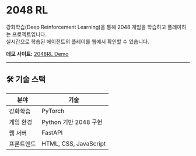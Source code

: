 # 2048 RL 

강화학습(Deep Reinforcement Learning)을 통해 2048 게임을 학습하고 플레이하는 프로젝트입니다.  
실시간으로 학습된 에이전트의 플레이를 웹에서 확인할 수 있습니다.

 **데모 사이트:** [2048RL Demo](https://2048rl-demo.onrender.com)

---

## 🛠 기술 스택

| 분야        | 기술 |
|-------------|------|
| 강화학습     | PyTorch |
| 게임 환경    | Python 기반 2048 구현 |
| 웹 서버     | FastAPI |
| 프론트엔드  | HTML, CSS, JavaScript |
